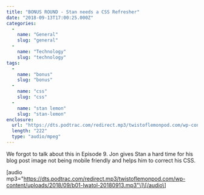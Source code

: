 ```yaml
---
title: "BONUS ROUND - Stan needs a CSS Refresher"
date: "2018-09-13T17:00:25.000Z"
categories: 
  - 
    name: "General"
    slug: "general"
  - 
    name: "Technology"
    slug: "technology"
tags: 
  - 
    name: "bonus"
    slug: "bonus"
  - 
    name: "css"
    slug: "css"
  - 
    name: "stan lemon"
    slug: "stan-lemon"
enclosure: 
  url: "https://dts.podtrac.com/redirect.mp3/twistoflemonpod.com/wp-content/uploads/2018/09/b01-lwatol-20180913.mp3"
  length: "222"
  type: "audio/mpeg"
---
```


We forgot to talk about this in Episode 9. Jon gives Stan a hard time for his blog post image not being mobile friendly and helps him to correct his CSS.

\[audio mp3="https://dts.podtrac.com/redirect.mp3/twistoflemonpod.com/wp-content/uploads/2018/09/b01-lwatol-20180913.mp3"\]\[/audio\]
